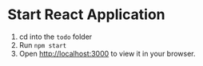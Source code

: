 # Start React Application

1. cd into the `todo` folder
2. Run `npm start`
3. Open [http://localhost:3000](http://localhost:3000) to view it in your browser.
